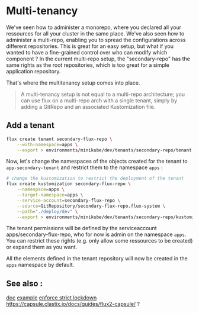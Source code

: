 # Multi-tenancy

We've seen how to administer a monorepo, where you declared all your ressources for all your cluster in the same place.
We've also seen how to administer a multi-repo, enabling you to spread the configurations across different repositories.
This is great for an easy setup, but what if you wanted to have a fine-grained control over who can modify which component ? In the current multi-repo setup, the "secondary-repo" has the same rights as the root repositories, which is too great for a simple application repository.

That's where the multitenancy setup comes into place.

> A multi-tenancy setup is not equal to a multi-repo architecture; you can use flux on a multi-repo arch with a single tenant, simply by adding a GitRepo and an associated Kustomization file.

## Add a tenant

```bash
flux create tenant secondary-flux-repo \
    --with-namespace=apps \
    --export > environments/minikube/dev/tenants/secondary-repo/tenant.yaml
```

Now, let's change the namespaces of the objects created for the tenant to `app-secondary-tenant` and restrict them to the namespace `apps` :

```bash
# change the kustomization to restrict the deployment of the tenant
flux create kustomization secondary-flux-repo \
    --namespace=apps \
    --target-namespace=apps \
    --service-account=secondary-flux-repo \
    --source=GitRepository/secondary-flux-repo.flux-system \
    --path="./deploy/dev" \
    --export > environments/minikube/dev/tenants/secondary-repo/kustomization-flux.yaml
```

The tenant permissions will be defined by the serviceaccount apps/secondary-flux-repo, who for now is admin on the namespace `apps`. You can restrict these rights (e.g. only allow some ressources to be created) or expand them as you want.

All the elements defined in the tenant repository will now be created in the `apps` namespace by default.

## See also :
[doc](https://fluxcd.io/docs/guides/repository-structure/)
[example](https://github.com/fluxcd/flux2-multi-tenancy)
[enforce strict lockdown](https://fluxcd.io/docs/installation/#multi-tenancy-lockdown)
https://capsule.clastix.io/docs/guides/flux2-capsule/ ?
